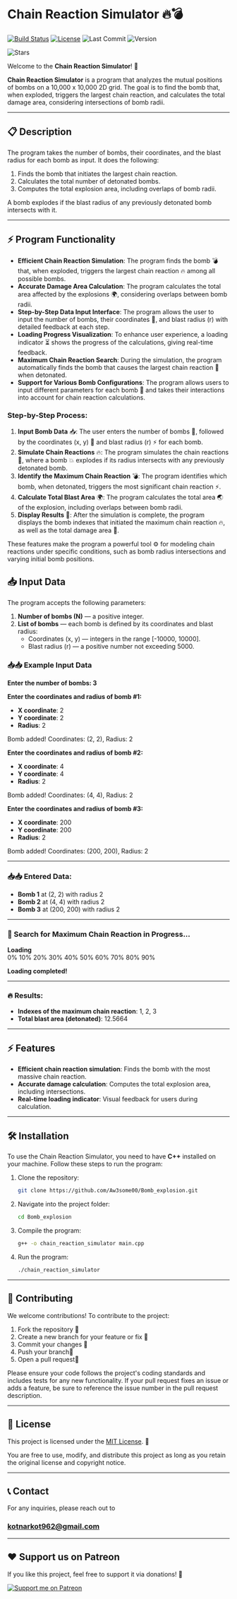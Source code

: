 # Chain Reaction Simulator 🔥💣

[![Build Status](https://img.shields.io/badge/build-passing-darkgreen)](https://shields.io/)
[![License](https://img.shields.io/badge/license-MIT-blue)](https://opensource.org/licenses/MIT)
![Last Commit](https://img.shields.io/github/last-commit/Aw3some00/Bomb_explosion)
![Version](https://img.shields.io/badge/version-v1.0.1-blue)

![Stars](https://img.shields.io/github/stars/username/repository?style=social)




Welcome to the **Chain Reaction Simulator**! 🎉

**Chain Reaction Simulator** is a program that analyzes the mutual positions of bombs on a 10,000 x 10,000 2D grid. The goal is to find the bomb that, when exploded, triggers the largest chain reaction, and calculates the total damage area, considering intersections of bomb radii.

---

## 📋 Description

The program takes the number of bombs, their coordinates, and the blast radius for each bomb as input. It does the following:
1. Finds the bomb that initiates the largest chain reaction.
2. Calculates the total number of detonated bombs.
3. Computes the total explosion area, including overlaps of bomb radii.

A bomb explodes if the blast radius of any previously detonated bomb intersects with it.

---
## ⚡ Program Functionality

- **Efficient Chain Reaction Simulation**: The program finds the bomb 💣 that, when exploded, triggers the largest chain reaction 🔥 among all possible bombs.
- **Accurate Damage Area Calculation**: The program calculates the total area affected by the explosions 🌍, considering overlaps between bomb radii.
- **Step-by-Step Data Input Interface**: The program allows the user to input the number of bombs, their coordinates 📍, and blast radius (r) with detailed feedback at each step.
- **Loading Progress Visualization**: To enhance user experience, a loading indicator ⏳ shows the progress of the calculations, giving real-time feedback.
- **Maximum Chain Reaction Search**: During the simulation, the program automatically finds the bomb that causes the largest chain reaction 🔄 when detonated.
- **Support for Various Bomb Configurations**: The program allows users to input different parameters for each bomb 🔢 and takes their interactions into account for chain reaction calculations.

### Step-by-Step Process:
1. **Input Bomb Data** 📥: The user enters the number of bombs 🔢, followed by the coordinates (x, y) 📍 and blast radius (r) ⚡ for each bomb.
2. **Simulate Chain Reactions** 🔥: The program simulates the chain reactions 🔄, where a bomb 💥 explodes if its radius intersects with any previously detonated bomb.
3. **Identify the Maximum Chain Reaction** 💣: The program identifies which bomb, when detonated, triggers the most significant chain reaction ⚡.
4. **Calculate Total Blast Area** 🌍: The program calculates the total area 🌏 of the explosion, including overlaps between bomb radii.
5. **Display Results** 🎉: After the simulation is complete, the program displays the bomb indexes that initiated the maximum chain reaction 🔥, as well as the total damage area 📏.

These features make the program a powerful tool ⚙️ for modeling chain reactions under specific conditions, such as bomb radius intersections and varying initial bomb positions.


## 📥 Input Data

The program accepts the following parameters:
1. **Number of bombs (N)** — a positive integer.
2. **List of bombs** — each bomb is defined by its coordinates and blast radius:
   - Coordinates (x, y) — integers in the range [-10000, 10000].
   - Blast radius (r) — a positive number not exceeding 5000.

### 📥📥 Example Input Data

**Enter the number of bombs: 3**

**Enter the coordinates and radius of bomb #1:**

- **X coordinate**: 2
- **Y coordinate**: 2
- **Radius**: 2

Bomb added! Coordinates: (2, 2), Radius: 2

**Enter the coordinates and radius of bomb #2:**

- **X coordinate**: 4
- **Y coordinate**: 4
- **Radius**: 2

Bomb added! Coordinates: (4, 4), Radius: 2

**Enter the coordinates and radius of bomb #3:**

- **X coordinate**: 200
- **Y coordinate**: 200
- **Radius**: 2

Bomb added! Coordinates: (200, 200), Radius: 2

---

### 📥📥 Entered Data:

- **Bomb 1** at (2, 2) with radius 2
- **Bomb 2** at (4, 4) with radius 2
- **Bomb 3** at (200, 200) with radius 2

---

### 🚀 Search for Maximum Chain Reaction in Progress...

**Loading**  
0% 10% 20% 30% 40% 50% 60% 70% 80% 90%

**Loading completed!**

---

### 🔥 Results:

- **Indexes of the maximum chain reaction**: 1, 2, 3
- **Total blast area (detonated)**: 12.5664

---

## ⚡ Features

- **Efficient chain reaction simulation**: Finds the bomb with the most massive chain reaction.
- **Accurate damage calculation**: Computes the total explosion area, including intersections.
- **Real-time loading indicator**: Visual feedback for users during calculation.

---

## 🛠️ Installation

To use the Chain Reaction Simulator, you need to have **C++** installed on your machine. Follow these steps to run the program:

1. Clone the repository:

   ```bash
   git clone https://github.com/Aw3some00/Bomb_explosion.git
2. Navigate into the project folder:
   ```bash 
   cd Bomb_explosion
3. Compile the program:
    ```bash 
   g++ -o chain_reaction_simulator main.cpp 
4. Run the program:
    ```bash 
   ./chain_reaction_simulator
   
---

## 🤝 Contributing

We welcome contributions! To contribute to the project:

1. Fork the repository 🍴
2. Create a new branch for your feature or fix 🌱
3. Commit your changes 📝
4. Push your branch🚀
5. Open a pull request🔄

Please ensure your code follows the project's coding standards and includes tests for any new functionality. If your pull request fixes an issue or adds a feature, be sure to reference the issue number in the pull request description.

---

## 📝 License

This project is licensed under the [MIT License](https://opensource.org/licenses/MIT). 🎉

You are free to use, modify, and distribute this project as long as you retain the original license and copyright notice.

---

## 📞 Contact

For any inquiries, please reach out to
### **kotnarkot962@gmail.com**

---
## ♥️ Support us on Patreon
If you like this project, feel free to support it via donations! 🙌

[![Support me on Patreon](https://img.shields.io/badge/Support_Patreon-FF424D?style=for-the-badge&logo=patreon&logoColor=white)](https://www.patreon.com/c/Aw3some?fromConcierge=true)
